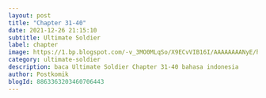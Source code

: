 ```yaml
---
layout: post 
title: "Chapter 31-40"
date: 2021-12-26 21:15:10
subtitle: Ultimate Soldier
label: chapter
image: https://1.bp.blogspot.com/-v_3MO0MLqSo/X9ECvVIB16I/AAAAAAAANyE/hUFaxCxFq1wNd71v01XvXzdZ-bx5zwnQQCLcBGAsYHQ/s72-c/Ultimate-Soldier.jpg
category: ultimate-soldier
description: baca Ultimate Soldier Chapter 31-40 bahasa indonesia 
author: Postkomik
blogId: 8863363203460706443
---
```


